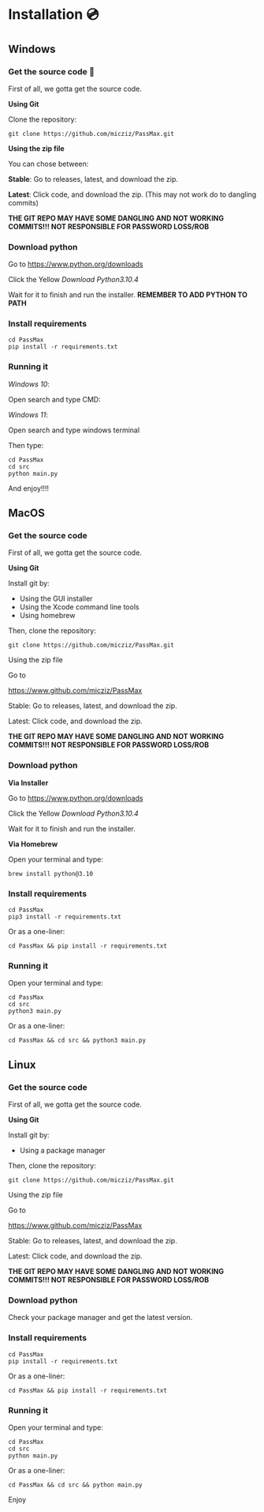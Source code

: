 # Installation 💿 

## Windows 

### Get the source code 💾

First of all, we gotta get the source code.

**Using Git**

Clone the repository:

```
git clone https://github.com/micziz/PassMax.git
```

**Using the zip file**

You can chose between:

**Stable**: Go to releases, latest, and download the zip.

**Latest**: Click code, and download the zip. (This may not work do to dangling commits)

**THE GIT REPO MAY HAVE SOME DANGLING AND NOT WORKING COMMITS!!! NOT RESPONSIBLE FOR PASSWORD LOSS/ROB**

### Download python

Go to https://www.python.org/downloads

Click the Yellow *Download Python3.10.4*

Wait for it to finish and run the installer. **REMEMBER TO ADD PYTHON TO PATH**

### Install requirements

```
cd PassMax
pip install -r requirements.txt
```

### Running it

*Windows 10*:

Open search and type CMD:

*Windows 11*:

Open search and type windows terminal

Then type:

```
cd PassMax
cd src
python main.py
```

And enjoy!!!!

## MacOS

### Get the source code

First of all, we gotta get the source code.

**Using Git**

Install git by:

- Using the GUI installer
- Using the Xcode command line tools
- Using homebrew

Then, clone the repository:

```
git clone https://github.com/micziz/PassMax.git
```

Using the zip file

Go to

https://www.github.com/micziz/PassMax

Stable: Go to releases, latest, and download the zip.

Latest: Click code, and download the zip.

**THE GIT REPO MAY HAVE SOME DANGLING AND NOT WORKING COMMITS!!! NOT RESPONSIBLE FOR PASSWORD LOSS/ROB**

### Download python

**Via Installer**

Go to https://www.python.org/downloads

Click the Yellow *Download Python3.10.4*

Wait for it to finish and run the installer.

**Via Homebrew**

Open your terminal and type:

```
brew install python@3.10
```

### Install requirements

```
cd PassMax
pip3 install -r requirements.txt
```

Or as a one-liner:

```
cd PassMax && pip install -r requirements.txt
```

### Running it

Open your terminal and type:

```
cd PassMax
cd src
python3 main.py
```

Or as a one-liner:

```
cd PassMax && cd src && python3 main.py
```

## Linux

### Get the source code

First of all, we gotta get the source code.

**Using Git**

Install git by:

- Using a package manager

Then, clone the repository:

```
git clone https://github.com/micziz/PassMax.git
```

Using the zip file

Go to

https://www.github.com/micziz/PassMax

Stable: Go to releases, latest, and download the zip.

Latest: Click code, and download the zip.

**THE GIT REPO MAY HAVE SOME DANGLING AND NOT WORKING COMMITS!!! NOT RESPONSIBLE FOR PASSWORD LOSS/ROB**

### Download python

Check your package manager and get the latest version.

### Install requirements

```
cd PassMax
pip install -r requirements.txt
```

Or as a one-liner:

```
cd PassMax && pip install -r requirements.txt
```

### Running it

Open your terminal and type:

```
cd PassMax
cd src
python main.py
```

Or as a one-liner:

```
cd PassMax && cd src && python main.py
```

Enjoy